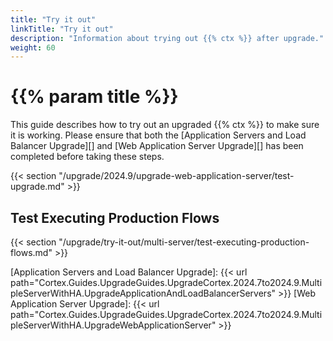 ```yaml
---
title: "Try it out"
linkTitle: "Try it out"
description: "Information about trying out {{% ctx %}} after upgrade."
weight: 60
---
```


# {{% param title %}}

This guide describes how to try out an upgraded {{% ctx %}} to make sure it is working. Please ensure that both the [Application Servers and Load Balancer Upgrade][] and [Web Application Server Upgrade][] has been completed before taking these steps.

{{< section "/upgrade/2024.9/upgrade-web-application-server/test-upgrade.md" >}}

## Test Executing Production Flows

{{< section "/upgrade/try-it-out/multi-server/test-executing-production-flows.md" >}}

[Application Servers and Load Balancer Upgrade]: {{< url path="Cortex.Guides.UpgradeGuides.UpgradeCortex.2024.7to2024.9.MultipleServerWithHA.UpgradeApplicationAndLoadBalancerServers" >}}
[Web Application Server Upgrade]: {{< url path="Cortex.Guides.UpgradeGuides.UpgradeCortex.2024.7to2024.9.MultipleServerWithHA.UpgradeWebApplicationServer" >}}
